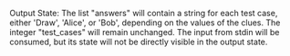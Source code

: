 Output State: The list "answers" will contain a string for each test case, either 'Draw', 'Alice', or 'Bob', depending on the values of the clues. The integer "test_cases" will remain unchanged. The input from stdin will be consumed, but its state will not be directly visible in the output state.